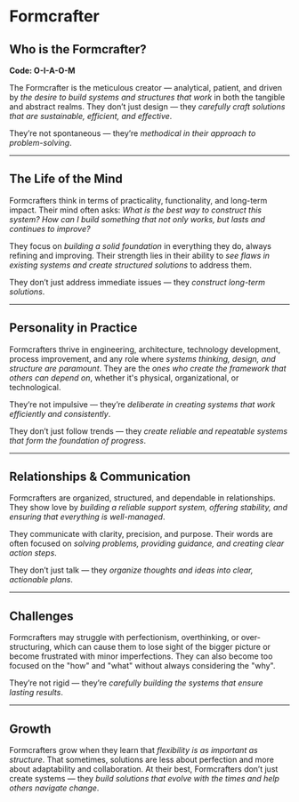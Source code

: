 # Formcrafter
## Who is the Formcrafter?
**Code: O-I-A-O-M**

The Formcrafter is the meticulous creator — analytical, patient, and driven by *the desire to build systems and structures that work* in both the tangible and abstract realms. They don’t just design — they *carefully craft solutions that are sustainable, efficient, and effective*.

They’re not spontaneous — they’re *methodical in their approach to problem-solving*.

---

## The Life of the Mind

Formcrafters think in terms of practicality, functionality, and long-term impact. Their mind often asks: *What is the best way to construct this system? How can I build something that not only works, but lasts and continues to improve?*

They focus on *building a solid foundation* in everything they do, always refining and improving. Their strength lies in their ability to *see flaws in existing systems and create structured solutions* to address them.

They don’t just address immediate issues — they *construct long-term solutions*.

---

## Personality in Practice

Formcrafters thrive in engineering, architecture, technology development, process improvement, and any role where *systems thinking, design, and structure are paramount*. They are the *ones who create the framework that others can depend on*, whether it's physical, organizational, or technological.

They’re not impulsive — they’re *deliberate in creating systems that work efficiently and consistently*.

They don’t just follow trends — they *create reliable and repeatable systems that form the foundation of progress*.

---

## Relationships & Communication

Formcrafters are organized, structured, and dependable in relationships. They show love by *building a reliable support system, offering stability, and ensuring that everything is well-managed*.

They communicate with clarity, precision, and purpose. Their words are often focused on *solving problems, providing guidance, and creating clear action steps*.

They don’t just talk — they *organize thoughts and ideas into clear, actionable plans*.

---

## Challenges

Formcrafters may struggle with perfectionism, overthinking, or over-structuring, which can cause them to lose sight of the bigger picture or become frustrated with minor imperfections. They can also become too focused on the "how" and "what" without always considering the "why".

They’re not rigid — they’re *carefully building the systems that ensure lasting results*.

---

## Growth

Formcrafters grow when they learn that *flexibility is as important as structure*. That sometimes, solutions are less about perfection and more about adaptability and collaboration. At their best, Formcrafters don’t just create systems — they *build solutions that evolve with the times and help others navigate change*.
